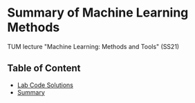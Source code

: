 # Summary of Machine Learning Methods

TUM lecture "Machine Learning: Methods and Tools" (SS21)

## Table of Content

- [Lab Code Solutions](./Code)
- [Summary](./Summary/Summary.html)

